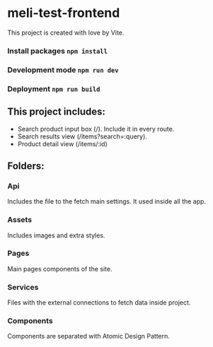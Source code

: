 # meli-test-frontend
This project is created with love by Vite.

### Install packages ```npm install```
### Development mode ```npm run dev```
### Deployment ```npm run build```

## This project includes:
- Search product input box (/). Include it in every route.
- Search results view (/items?search=:query).
- Product detail view (/items/:id)

## Folders:
### Api
Includes the file to the fetch main settings. It used inside all the app.
### Assets
Includes images and extra styles.
### Pages
Main pages components of the site.
### Services
Files with the external connections to fetch data inside project.
### Components
Components are separated with Atomic Design Pattern.